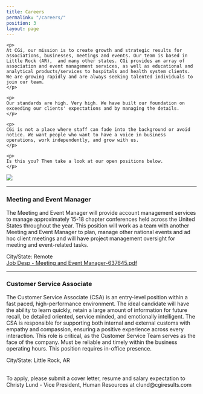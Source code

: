 ```yaml
---
title: Careers
permalink: "/careers/"
position: 3
layout: page
---
```


<div class="row mb-5 pb-4" style="margin-bottom: 1rem !important;">

  <div class="col-md-6">

    <p>
	At CGi, our mission is to create growth and strategic results for associations, businesses, meetings and events. Our team is based in Little Rock (AR),  and many other states. CGi provides an array of association and event management services, as well as educational and analytical products/services to hospitals and health system clients. We are growing rapidly and are always seeking talented individuals to join our team.
    </p>

    <p>
    Our standards are high. Very high. We have built our foundation on exceeding our clients' expectations and by managing the details. 
    </p>

    <p>
    CGi is not a place where staff can fade into the background or avoid notice. We want people who want to have a voice in business operations, work independently, and grow with us. 
    </p>

    <p>
    Is this you? Then take a look at our open positions below.
    </p>

  </div>

  <div class="col-md-6">
    <img src="/uploads/Highland%20Ridge%20II.jpg" style="max-height: 375px;">
  </div>

</div>
<hr>

### Meeting and Event Manager

The Meeting and Event Manager will provide account management services to manage approximately 15-18 chapter conferences held across the United States throughout the year. This position will work as a team with another Meeting and Event Manager to plan, manage other national events and ad hoc client meetings and will have project management oversight for meeting and event-related tasks. 
  <br />

City/State: Remote <br />
[Job Desp - Meeting and Event Manager-637645.pdf](/uploads/Job%20Desp%20-%20Meeting%20and%20Event%20Manager-637645.pdf)

<hr>

### Customer Service Associate

The Customer Service Associate (CSA) is an entry-level position within a fast paced, high-performance environment. The ideal candidate will have the ability to learn quickly, retain a large amount of information for future recall, be detailed oriented, service minded, and emotionally intelligent. The CSA is responsible for supporting both internal and external customs with empathy and compassion, ensuring a positive experience across every interaction. This role is critical, as the Customer Service Team serves as the face of the company. Must be reliable and timely within the business operating hours. This position requires in-office presence.
  <br />

City/State: Little Rock, AR <br />


  <br />
To apply, please submit a cover letter, resume and salary expectation to Christy Lund - Vice President, Human Resources at clund@cgiresults.com

